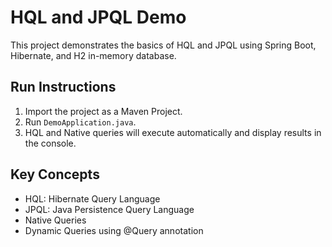 # HQL and JPQL Demo

This project demonstrates the basics of HQL and JPQL using Spring Boot, Hibernate, and H2 in-memory database.

## Run Instructions

1. Import the project as a Maven Project.
2. Run `DemoApplication.java`.
3. HQL and Native queries will execute automatically and display results in the console.

## Key Concepts
- HQL: Hibernate Query Language
- JPQL: Java Persistence Query Language
- Native Queries
- Dynamic Queries using @Query annotation